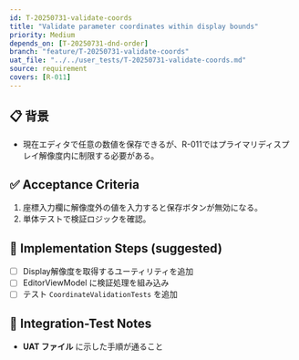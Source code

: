 ```yaml
---
id: T-20250731-validate-coords
title: "Validate parameter coordinates within display bounds"
priority: Medium
depends_on: [T-20250731-dnd-order]
branch: "feature/T-20250731-validate-coords"
uat_file: "../../user_tests/T-20250731-validate-coords.md"
source: requirement
covers: [R-011]
---
```


## 📋 背景
- 現在エディタで任意の数値を保存できるが、R-011ではプライマリディスプレイ解像度内に制限する必要がある。

## ✅ Acceptance Criteria
1. 座標入力欄に解像度外の値を入力すると保存ボタンが無効になる。
2. 単体テストで検証ロジックを確認。

## 🔧 Implementation Steps (suggested)
- [ ] Display解像度を取得するユーティリティを追加
- [ ] EditorViewModel に検証処理を組み込み
- [ ] テスト `CoordinateValidationTests` を追加

## 🧪 Integration-Test Notes
- **UAT ファイル** に示した手順が通ること

